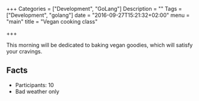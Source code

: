 +++
Categories = ["Development", "GoLang"]
Description = ""
Tags = ["Development", "golang"]
date = "2016-09-27T15:21:32+02:00"
menu = "main"
title = "Vegan cooking class"

+++

This morning will be dedicated to baking vegan goodies, which will satisfy your cravings.

## Facts
* Participants: 10
* Bad weather only
